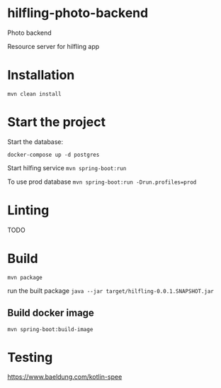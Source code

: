# hilfling-photo-backend
Photo backend

Resource server for hilfling app

# Installation

`mvn clean install`

# Start the project

Start the database:

`docker-compose up -d postgres`

Start hilfing service
`mvn spring-boot:run`

To use prod database
`mvn spring-boot:run -Drun.profiles=prod`

# Linting
TODO

# Build
`mvn package`

run the built package
`java --jar target/hilfling-0.0.1.SNAPSHOT.jar`

## Build docker image
`mvn spring-boot:build-image`

# Testing
https://www.baeldung.com/kotlin-spee



